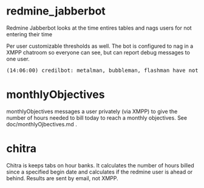 # redmine_jabberbot

Redmine Jabberbot looks at the time entires tables and nags users for not entering their time

Per user customizable thresholds as well.  The bot is configured to nag in a XMPP chatroom so everyone can see, but can report debug messages to one user.

<pre>
(14:06:00) credilbot: metalman, bubbleman, flashman have not logged time in the last 4 hours
</pre>


# monthlyObjectives

monthlyObjectives messages a user privately (via XMPP) to give the number of hours needed to bill today to reach a monthly objectives.  See doc/monthlyOjbectives.md .

# chitra

Chitra is keeps tabs on hour banks.  It calculates the number of hours billed since a specified begin date and calculates if the redmine user is ahead or behind.  Results are sent by email, not XMPP.
